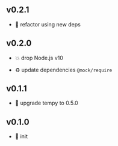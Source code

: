 ## v0.2.1

* 🐞 refactor using new deps

## v0.2.0

* 💥 drop Node.js v10

* ♻️ update dependencies `@mock/require`

## v0.1.1

* 🐞 upgrade tempy to 0.5.0

## v0.1.0

* 🐣 init
